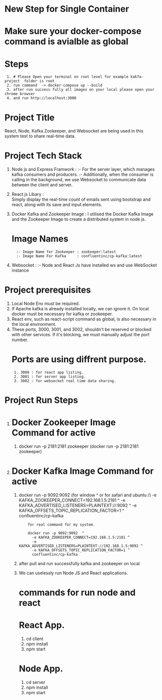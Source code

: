 # New Step for Single Container

# Make sure your docker-compose command is avialble as global

# Steps

     1. # Please Open your terminal on root level for example kakfa-project  folder is root
     2. run command  -> docker-compose up --build
     3. after run success fully all images on your local please open your chrome browser
     4. and run http://localhost:3000

#

# Project Title

React, Node, Kafka Zookeeper, and Websocket are being used in this system test to share real-time data.

# Project Tech Stack

1.  Node js and Express Framwork :
    :- For the server layer, which manages kafka consumers and producers.
    :- Additionally, when the consumer is calling in the background, we use Websocket to communicate data between the client and server.
2.  React js Libary :  
     Simply display the real-time count of emails sent using bootstrap and react, along with its save and input elements.
3.  Docker Kafka and Zookeeper Image :
    I utilised the Docker Kafka Image and the Zookeeper Image to create a distributed system in node js.

    # Image Names

          :- Image Name for Zookeeper : zookeeper:latest
          :- Image Name For Kafka     : confluentinc/cp-kafka:latest

4.  Websocket :
    :- Node and React Js have installed ws and use WebSocket instance

# Project prerequisites

1.  Local Node Env must be required.
2.  If Apache kafka is already installed locally, we can ignore it. On local docker must be necessary for kafka or zookeeper.
3.  React env, such as react-script command as global, is also necessary in the local environment.
4.  These ports, 3000, 3001, and 3002, shouldn't be reserved or blocked with other services. If it's blocking, we must manually adjust the port number.
    # Ports are using diffrent purpose.
         1. 3000 : for react app listing.
         2. 3001 : for server app listing.
         3. 3002 : for websocket real time data sharing.

# Project Run Steps

1.  # Docker Zookeeper Image Command for active
    1. docker run -p <default port>2181:<default port>2181 zookeeper (docker run -p 2181:2181 zookeeper)
2.  # Docker Kafka Image Command for active

    1.  docker run -p <default port for kafka>9092:<default port for kafka>9092 (for window ^ or for safari and ubuntu /)
        -e KAFKA_ZOOKEEPER_CONNECT=<your sys private ip>192.168.1.5:<default port>2181 ^
        -e KAFKA_ADVERTISED_LISTENERS=PLAINTEXT://<private sys ip add>:9092 ^
        -e KAFKA_OFFSETS_TOPIC_REPLICATION_FACTOR=1 ^
        <kafka image name>confluentinc/cp-kafka

                for real command for my system.

                docker run -p 9092:9092  ^
                  -e KAFKA_ZOOKEEPER_CONNECT=192.168.1.5:2181 ^
                  -e KAFKA_ADVERTISED_LISTENERS=PLAINTEXT://192.168.1.5:9092 ^
                  -e KAFKA_OFFSETS_TOPIC_REPLICATION_FACTOR=1 ^
                  confluentinc/cp-kafka

    2.  after pull and run successfully kafka and zookeeper on local
    3.  We can uselessly run Node JS and React applications.
        # commands for run node and react
        # React App.
        1. cd client
        2. npm install
        3. npm start
        # Node App.
        1. cd server
        2. npm install
        3. npm start
